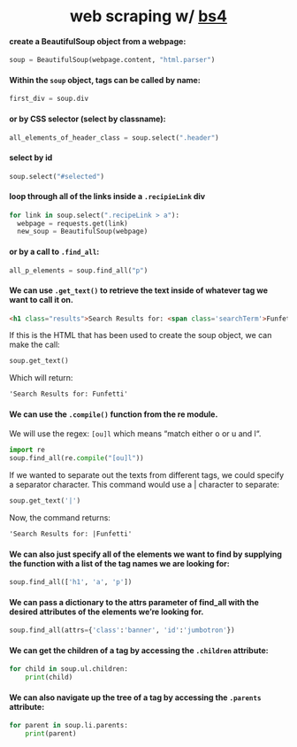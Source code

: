 <div align="center">
  
# web scraping w/ [bs4](https://beautiful-soup-4.readthedocs.io/en/latest/)

</div>

#### create a BeautifulSoup object from a webpage:
```py
soup = BeautifulSoup(webpage.content, "html.parser")
```

#### Within the `soup` object, tags can be called by name:
```py
first_div = soup.div
```

#### or by CSS selector (select by classname):
```py
all_elements_of_header_class = soup.select(".header")
```


#### select by id
```py
soup.select("#selected")
```

#### loop through all of the links inside a `.recipieLink` div
```py
for link in soup.select(".recipeLink > a"):
  webpage = requests.get(link)
  new_soup = BeautifulSoup(webpage)
```

#### or by a call to `.find_all`:
```py
all_p_elements = soup.find_all("p")
```

#### We can use `.get_text()` to retrieve the text inside of whatever tag we want to call it on.
```html
<h1 class="results">Search Results for: <span class='searchTerm'>Funfetti</span></h1>
```
If this is the HTML that has been used to create the soup object, we can make the call:
```py
soup.get_text()
```
Which will return:
```txt
'Search Results for: Funfetti'
```

#### We can use the `.compile()` function from the re module.
We will use the regex: `[ou]l` which means “match either o or u and l“.
```py
import re
soup.find_all(re.compile("[ou]l"))
```
If we wanted to separate out the texts from different tags, we could specify a separator character. This command would use a | character to separate:
```py
soup.get_text('|')
```
Now, the command returns:
```txt
'Search Results for: |Funfetti'
```

#### We can also just specify all of the elements we want to find by supplying the function with a list of the tag names we are looking for:
```py
soup.find_all(['h1', 'a', 'p'])
```

#### We can pass a dictionary to the attrs parameter of find_all with the desired attributes of the elements we’re looking for. 
```py
soup.find_all(attrs={'class':'banner', 'id':'jumbotron'})
```

#### We can get the children of a tag by accessing the `.children` attribute:
```py
for child in soup.ul.children:
    print(child)
```

#### We can also navigate up the tree of a tag by accessing the `.parents` attribute:
```py
for parent in soup.li.parents:
    print(parent)
```
